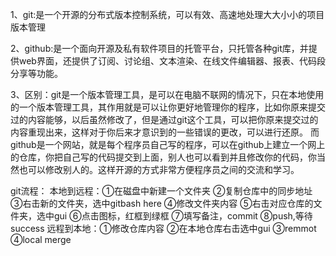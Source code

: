 1、git:是一个开源的分布式版本控制系统，可以有效、高速地处理大大小小的项目版本管理

2、github:是一个面向开源及私有软件项目的托管平台，只托管各种git库，并提供web界面，还提供了订阅、讨论组、文本渲染、在线文件编辑器、报表、代码段分享等功能。

3、区别：git是一个版本管理工具，是可以在电脑不联网的情况下，只在本地使用的一个版本管理工具，其作用就是可以让你更好地管理你的程序，比如你原来提交过的内容能够，以后虽然修改了，但是通过git这个工具，可以把你原来提交过的内容重现出来，这样对于你后来才意识到的一些错误的更改，可以进行还原。
      而github是一个网站，就是每个程序员自己写的程序，可以在github上建立一个网上的仓库，你把自己写的代码提交到上面，别人也可以看到并且修改你的代码，你当然也可以修改别人的。这样开源的方式非常方便程序员之间的交流和学习。

git流程：
本地到远程：①在磁盘中新建一个文件夹
           ②复制仓库中的同步地址
           ③右击新的文件夹，选中gitbash here
           ④修改文件夹内容
           ⑤右击对应仓库的文件夹，选中gui
           ⑥点击图标，红框到绿框
           ⑦填写备注，commit
           ⑧push,等待success
远程到本地：①修改仓库内容
           ②在本地仓库右击选中gui
           ③remmot
           ④local merge
                   
